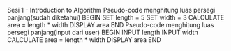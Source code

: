 Sesi 1 - Introduction to Algorithm
Pseudo-code menghitung luas persegi panjang(sudah diketahui)
BEGIN
   SET length = 5
   SET width = 3
   CALCULATE area = length * width
   DISPLAY area
END
Pseudo-code menghitung luas persegi panjang(input dari user)
BEGIN
   INPUT length
   INPUT width
   CALCULATE area = length * width
   DISPLAY area
END
